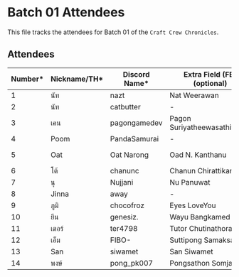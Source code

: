 # Batch 01 Attendees

This file tracks the attendees for Batch 01 of the `Craft Crew Chronicles`.

## Attendees

| Number* | Nickname/TH* | Discord Name* | Extra Field (FB) (optional) | GitHub Account |
|---------|--------------|---------------|---------|----------------|
| 1       | นัท          | nazt          | Nat Weerawan    |   nazt             |
| 2       | นัท          | catbutter          | -    |   nazt             |
| 3       | เคน         | pagongamedev  | Pagon Suriyatheewasathitgoon     | pagongamedev               |
| 4       | Poom         | PandaSamurai  | -    | SupavitW       |
| 5       | Oat         | Oat Narong  | Oad N. Kanthanu    | Narong-Kanthanu      |
| 6       | โต้           | chanunc       | Chanun Chirattikanon | chanunc |
| 7      |  นุ           | Nujjani       | Nu Panuwat |  nginnu |
| 8      |  Jinna           | away       | - |  jinna-thong |
| 9      |  ภูมิ           | chocofroz       | Eyes LoveYou |  frozeny |
| 10      |  ยีน           | genesiz.       | Wayu Bangkamed |  gene20898 |
| 11      |  เตอร์           | ter4798       | Tutor Chutinathorakul  |  Ter4798 |
| 12      |  เอ็ม           | FIBO-       | Suttipong Samaksaman |  mangsriso |
| 13      |  San          | siwamet    | San Siwamet |  traderza |
| 14      |  พงษ์          | pong_pk007    | Pongsathon Somjai |  pong-pk007 |
